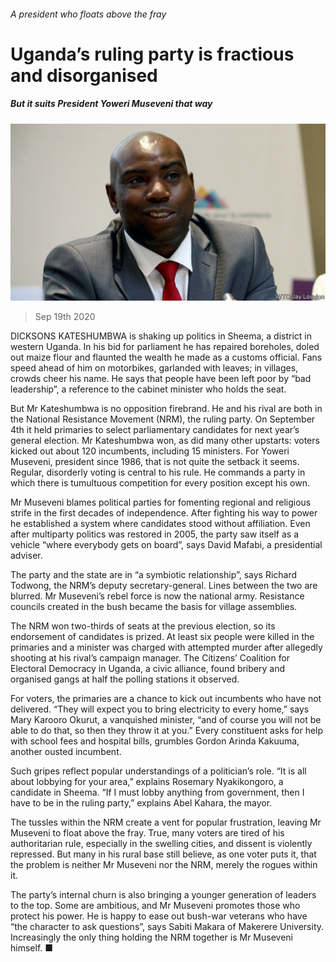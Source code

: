 ###### A president who floats above the fray

# Uganda’s ruling party is fractious and disorganised 

##### But it suits President Yoweri Museveni that way 

![image](images/20200919_MAP502.jpg) 

> Sep 19th 2020 

DICKSONS KATESHUMBWA is shaking up politics in Sheema, a district in western Uganda. In his bid for parliament he has repaired boreholes, doled out maize flour and flaunted the wealth he made as a customs official. Fans speed ahead of him on motorbikes, garlanded with leaves; in villages, crowds cheer his name. He says that people have been left poor by “bad leadership”, a reference to the cabinet minister who holds the seat.

But Mr Kateshumbwa is no opposition firebrand. He and his rival are both in the National Resistance Movement (NRM), the ruling party. On September 4th it held primaries to select parliamentary candidates for next year’s general election. Mr Kateshumbwa won, as did many other upstarts: voters kicked out about 120 incumbents, including 15 ministers. For Yoweri Museveni, president since 1986, that is not quite the setback it seems. Regular, disorderly voting is central to his rule. He commands a party in which there is tumultuous competition for every position except his own.


Mr Museveni blames political parties for fomenting regional and religious strife in the first decades of independence. After fighting his way to power he established a system where candidates stood without affiliation. Even after multiparty politics was restored in 2005, the party saw itself as a vehicle “where everybody gets on board”, says David Mafabi, a presidential adviser.

The party and the state are in “a symbiotic relationship”, says Richard Todwong, the NRM’s deputy secretary-general. Lines between the two are blurred. Mr Museveni’s rebel force is now the national army. Resistance councils created in the bush became the basis for village assemblies.

The NRM won two-thirds of seats at the previous election, so its endorsement of candidates is prized. At least six people were killed in the primaries and a minister was charged with attempted murder after allegedly shooting at his rival’s campaign manager. The Citizens’ Coalition for Electoral Democracy in Uganda, a civic alliance, found bribery and organised gangs at half the polling stations it observed.

For voters, the primaries are a chance to kick out incumbents who have not delivered. “They will expect you to bring electricity to every home,” says Mary Karooro Okurut, a vanquished minister, “and of course you will not be able to do that, so then they throw it at you.” Every constituent asks for help with school fees and hospital bills, grumbles Gordon Arinda Kakuuma, another ousted incumbent.

Such gripes reflect popular understandings of a politician’s role. “It is all about lobbying for your area,” explains Rosemary Nyakikongoro, a candidate in Sheema. “If I must lobby anything from government, then I have to be in the ruling party,” explains Abel Kahara, the mayor.

The tussles within the NRM create a vent for popular frustration, leaving Mr Museveni to float above the fray. True, many voters are tired of his authoritarian rule, especially in the swelling cities, and dissent is violently repressed. But many in his rural base still believe, as one voter puts it, that the problem is neither Mr Museveni nor the NRM, merely the rogues within it.

The party’s internal churn is also bringing a younger generation of leaders to the top. Some are ambitious, and Mr Museveni promotes those who protect his power. He is happy to ease out bush-war veterans who have “the character to ask questions”, says Sabiti Makara of Makerere University. Increasingly the only thing holding the NRM together is Mr Museveni himself. ■

